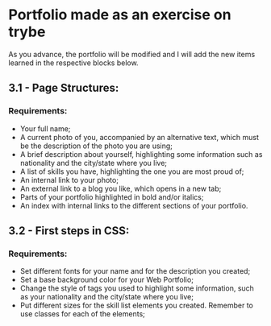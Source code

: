 # Portfolio made as an exercise on trybe

As you advance, the portfolio will be modified and I will add the new items learned in the respective blocks below.

## 3.1 - Page Structures:

### Requirements:

-   Your full name;
-   A current photo of you, accompanied by an alternative text, which must be the description of the photo you are using;
-   A brief description about yourself, highlighting some information such as nationality and the city/state where you live;
-   A list of skills you have, highlighting the one you are most proud of;
-   An internal link to your photo;
-   An external link to a blog you like, which opens in a new tab;
-   Parts of your portfolio highlighted in bold and/or italics;
-   An index with internal links to the different sections of your portfolio.

## 3.2 - First steps in CSS:

### Requirements:

-   Set different fonts for your name and for the description you created;
-   Set a base background color for your Web Portfolio;
-   Change the style of tags you used to highlight some information, such as your nationality and the city/state where you live;
-   Put different sizes for the skill list elements you created. Remember to use classes for each of the elements;
